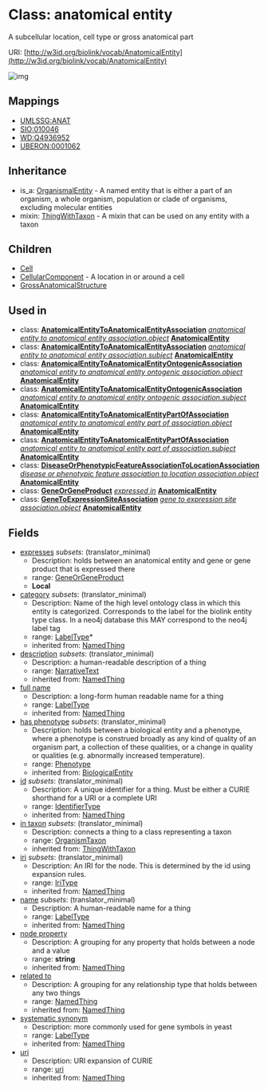 # Class: anatomical entity


A subcellular location, cell type or gross anatomical part

URI: [http://w3id.org/biolink/vocab/AnatomicalEntity](http://w3id.org/biolink/vocab/AnatomicalEntity)

![img](http://yuml.me/diagram/nofunky;dir:TB/class/\[AnatomicalEntity|id(i):identifier_type%20%3F;name(i):label_type%20%3F;category(i):label_type%20*;uri(i):uri%20%3F;node_property(i):string%20%3F;iri(i):iri_type%20%3F;full_name(i):label_type%20%3F;description(i):narrative_text%20%3F;systematic_synonym(i):label_type%20%3F;has_phenotype(i):phenotype%20%3F]-%20related%20to(i)%20%3F>\[NamedThing],%20\[AnatomicalEntity]-%20in%20taxon(i)%20%3F>\[OrganismTaxon],%20\[AnatomicalEntity]-%20expresses%20%3F>\[GeneOrGeneProduct],%20\[AnatomicalEntityToAnatomicalEntityAssociation]-%20object(i)>\[AnatomicalEntity],%20\[AnatomicalEntityToAnatomicalEntityAssociation]-%20subject(i)>\[AnatomicalEntity],%20\[AnatomicalEntityToAnatomicalEntityOntogenicAssociation]-%20object(i)>\[AnatomicalEntity],%20\[AnatomicalEntityToAnatomicalEntityOntogenicAssociation]-%20subject(i)>\[AnatomicalEntity],%20\[AnatomicalEntityToAnatomicalEntityPartOfAssociation]-%20object(i)>\[AnatomicalEntity],%20\[AnatomicalEntityToAnatomicalEntityPartOfAssociation]-%20subject(i)>\[AnatomicalEntity],%20\[DiseaseOrPhenotypicFeatureAssociationToLocationAssociation]-%20object(i)>\[AnatomicalEntity],%20\[GeneOrGeneProduct]-%20expressed%20in(i)%20%3F>\[AnatomicalEntity],%20\[GeneToExpressionSiteAssociation]-%20object(i)>\[AnatomicalEntity],%20\[AnatomicalEntity]uses%20-.->\[ThingWithTaxon],%20\[AnatomicalEntity]^-\[GrossAnatomicalStructure],%20\[AnatomicalEntity]^-\[CellularComponent],%20\[AnatomicalEntity]^-\[Cell],%20\[OrganismalEntity]^-\[AnatomicalEntity])
## Mappings

 * [UMLSSG:ANAT](http://purl.obolibrary.org/obo/UMLSSG_ANAT)
 * [SIO:010046](http://semanticscience.org/resource/SIO_010046)
 * [WD:Q4936952](http://purl.obolibrary.org/obo/WD_Q4936952)
 * [UBERON:0001062](http://purl.obolibrary.org/obo/UBERON_0001062)
## Inheritance

 *  is_a: [OrganismalEntity](OrganismalEntity.md) - A named entity that is either a part of an organism, a whole organism, population or clade of organisms, excluding molecular entities
 *  mixin: [ThingWithTaxon](ThingWithTaxon.md) - A mixin that can be used on any entity with a taxon
## Children

 * [Cell](Cell.md)
 * [CellularComponent](CellularComponent.md) - A location in or around a cell
 * [GrossAnatomicalStructure](GrossAnatomicalStructure.md)
## Used in

 *  class: **[AnatomicalEntityToAnatomicalEntityAssociation](AnatomicalEntityToAnatomicalEntityAssociation.md)** *[anatomical entity to anatomical entity association.object](anatomical_entity_to_anatomical_entity_association_object.md)* **[AnatomicalEntity](AnatomicalEntity.md)**
 *  class: **[AnatomicalEntityToAnatomicalEntityAssociation](AnatomicalEntityToAnatomicalEntityAssociation.md)** *[anatomical entity to anatomical entity association.subject](anatomical_entity_to_anatomical_entity_association_subject.md)* **[AnatomicalEntity](AnatomicalEntity.md)**
 *  class: **[AnatomicalEntityToAnatomicalEntityOntogenicAssociation](AnatomicalEntityToAnatomicalEntityOntogenicAssociation.md)** *[anatomical entity to anatomical entity ontogenic association.object](anatomical_entity_to_anatomical_entity_ontogenic_association_object.md)* **[AnatomicalEntity](AnatomicalEntity.md)**
 *  class: **[AnatomicalEntityToAnatomicalEntityOntogenicAssociation](AnatomicalEntityToAnatomicalEntityOntogenicAssociation.md)** *[anatomical entity to anatomical entity ontogenic association.subject](anatomical_entity_to_anatomical_entity_ontogenic_association_subject.md)* **[AnatomicalEntity](AnatomicalEntity.md)**
 *  class: **[AnatomicalEntityToAnatomicalEntityPartOfAssociation](AnatomicalEntityToAnatomicalEntityPartOfAssociation.md)** *[anatomical entity to anatomical entity part of association.object](anatomical_entity_to_anatomical_entity_part_of_association_object.md)* **[AnatomicalEntity](AnatomicalEntity.md)**
 *  class: **[AnatomicalEntityToAnatomicalEntityPartOfAssociation](AnatomicalEntityToAnatomicalEntityPartOfAssociation.md)** *[anatomical entity to anatomical entity part of association.subject](anatomical_entity_to_anatomical_entity_part_of_association_subject.md)* **[AnatomicalEntity](AnatomicalEntity.md)**
 *  class: **[DiseaseOrPhenotypicFeatureAssociationToLocationAssociation](DiseaseOrPhenotypicFeatureAssociationToLocationAssociation.md)** *[disease or phenotypic feature association to location association.object](disease_or_phenotypic_feature_association_to_location_association_object.md)* **[AnatomicalEntity](AnatomicalEntity.md)**
 *  class: **[GeneOrGeneProduct](GeneOrGeneProduct.md)** *[expressed in](expressed_in.md)* **[AnatomicalEntity](AnatomicalEntity.md)**
 *  class: **[GeneToExpressionSiteAssociation](GeneToExpressionSiteAssociation.md)** *[gene to expression site association.object](gene_to_expression_site_association_object.md)* **[AnatomicalEntity](AnatomicalEntity.md)**
## Fields

 * [expresses](expresses.md) *subsets*: (translator_minimal)
    * Description: holds between an anatomical entity and gene or gene product that is expressed there
    * range: [GeneOrGeneProduct](GeneOrGeneProduct.md)
    * __Local__
 * [category](category.md) *subsets*: (translator_minimal)
    * Description: Name of the high level ontology class in which this entity is categorized. Corresponds to the label for the biolink entity type class. In a neo4j database this MAY correspond to the neo4j label tag
    * range: [LabelType](LabelType.md)*
    * inherited from: [NamedThing](NamedThing.md)
 * [description](description.md) *subsets*: (translator_minimal)
    * Description: a human-readable description of a thing
    * range: [NarrativeText](NarrativeText.md)
    * inherited from: [NamedThing](NamedThing.md)
 * [full name](full_name.md)
    * Description: a long-form human readable name for a thing
    * range: [LabelType](LabelType.md)
    * inherited from: [NamedThing](NamedThing.md)
 * [has phenotype](has_phenotype.md) *subsets*: (translator_minimal)
    * Description: holds between a biological entity and a phenotype, where a phenotype is construed broadly as any kind of quality of an organism part, a collection of these qualities, or a change in quality or qualities (e.g. abnormally increased temperature). 
    * range: [Phenotype](Phenotype.md)
    * inherited from: [BiologicalEntity](BiologicalEntity.md)
 * [id](id.md) *subsets*: (translator_minimal)
    * Description: A unique identifier for a thing. Must be either a CURIE shorthand for a URI or a complete URI
    * range: [IdentifierType](IdentifierType.md)
    * inherited from: [NamedThing](NamedThing.md)
 * [in taxon](in_taxon.md) *subsets*: (translator_minimal)
    * Description: connects a thing to a class representing a taxon
    * range: [OrganismTaxon](OrganismTaxon.md)
    * inherited from: [ThingWithTaxon](ThingWithTaxon.md)
 * [iri](iri.md) *subsets*: (translator_minimal)
    * Description: An IRI for the node. This is determined by the id using expansion rules.
    * range: [IriType](IriType.md)
    * inherited from: [NamedThing](NamedThing.md)
 * [name](name.md) *subsets*: (translator_minimal)
    * Description: A human-readable name for a thing
    * range: [LabelType](LabelType.md)
    * inherited from: [NamedThing](NamedThing.md)
 * [node property](node_property.md)
    * Description: A grouping for any property that holds between a node and a value
    * range: **string**
    * inherited from: [NamedThing](NamedThing.md)
 * [related to](related_to.md)
    * Description: A grouping for any relationship type that holds between any two things
    * range: [NamedThing](NamedThing.md)
    * inherited from: [NamedThing](NamedThing.md)
 * [systematic synonym](systematic_synonym.md)
    * Description: more commonly used for gene symbols in yeast
    * range: [LabelType](LabelType.md)
    * inherited from: [NamedThing](NamedThing.md)
 * [uri](uri.md)
    * Description: URI expansion of CURIE
    * range: [uri](uri.md)
    * inherited from: [NamedThing](NamedThing.md)
